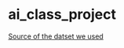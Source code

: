 # ai_class_project
[Source of the datset we used](https://www.kaggle.com/datasets/jutrera/stanford-car-dataset-by-classes-folder)
